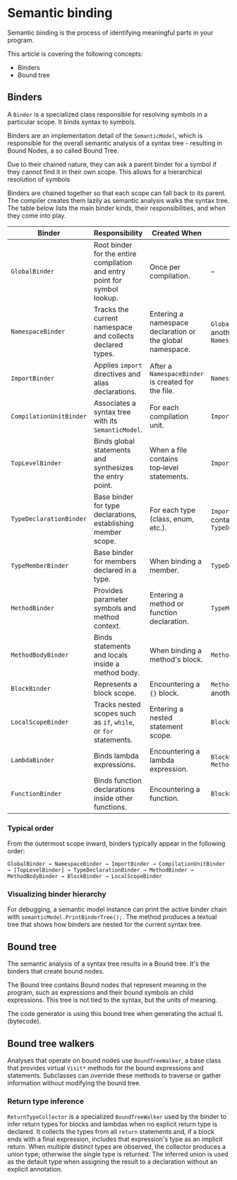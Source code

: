 # Semantic binding

Semantic binding is the process of identifying meaningful parts in your program.

This article is covering the following concepts:

* Binders
* Bound tree

## Binders

A `Binder` is a specialized class responsible for resolving symbols in a particular scope. It binds syntax to symbols.

Binders are an implementation detail of the `SemanticModel`, which is responsible for the overall semantic analysis of a syntax tree - resulting in Bound Nodes, a so called Bound Tree.

Due to their chained nature, they can ask a parent binder for a symbol if they cannot find it in their own scope. This allows for a hierarchical resolution of symbols

Binders are chained together so that each scope can fall back to its parent. The compiler creates them lazily as semantic analysis walks the syntax tree. The table below lists the main binder kinds, their responsibilities, and when they come into play.

| Binder | Responsibility | Created When | Parent |
| --- | --- | --- | --- |
| `GlobalBinder` | Root binder for the entire compilation and entry point for symbol lookup. | Once per compilation. | – |
| `NamespaceBinder` | Tracks the current namespace and collects declared types. | Entering a namespace declaration or the global namespace. | `GlobalBinder` or another `NamespaceBinder` |
| `ImportBinder` | Applies `import` directives and alias declarations. | After a `NamespaceBinder` is created for the file. | `NamespaceBinder` |
| `CompilationUnitBinder` | Associates a syntax tree with its `SemanticModel`. | For each compilation unit. | `ImportBinder` |
| `TopLevelBinder` | Binds global statements and synthesizes the entry point. | When a file contains top‑level statements. | `ImportBinder` |
| `TypeDeclarationBinder` | Base binder for type declarations, establishing member scope. | For each type (class, enum, etc.). | `ImportBinder` or containing `TypeDeclarationBinder` |
| `TypeMemberBinder` | Base binder for members declared in a type. | When binding a member. | `TypeDeclarationBinder` |
| `MethodBinder` | Provides parameter symbols and method context. | Entering a method or function declaration. | `TypeMemberBinder` |
| `MethodBodyBinder` | Binds statements and locals inside a method body. | When binding a method's block. | `MethodBinder` |
| `BlockBinder` | Represents a block scope. | Encountering a `{}` block. | `MethodBinder` or another `BlockBinder` |
| `LocalScopeBinder` | Tracks nested scopes such as `if`, `while`, or `for` statements. | Entering a nested statement scope. | `BlockBinder` |
| `LambdaBinder` | Binds lambda expressions. | Encountering a lambda expression. | `BlockBinder` or `MethodBinder` |
| `FunctionBinder` | Binds function declarations inside other functions. | Encountering a function. | `BlockBinder` |

### Typical order
From the outermost scope inward, binders typically appear in the following order:

`GlobalBinder → NamespaceBinder → ImportBinder → CompilationUnitBinder → [TopLevelBinder] → TypeDeclarationBinder → MethodBinder → MethodBodyBinder → BlockBinder → LocalScopeBinder`

### Visualizing binder hierarchy
For debugging, a semantic model instance can print the active binder chain with `semanticModel.PrintBinderTree();`.
The method produces a textual tree that shows how binders are nested for the current syntax tree.

## Bound tree

The semantic analysis of a syntax tree results in a Bound tree. It's the binders that create bound nodes.

The Bound tree contains Bound nodes that represent meaning in the program, such as expressions and their bound symbols an child expressions. This tree is not tied to the syntax, but the units of meaning.

The code generator is using this bound tree when generating the actual IL (bytecode).

## Bound tree walkers

Analyses that operate on bound nodes use `BoundTreeWalker`, a base class that provides
virtual `Visit*` methods for the bound expressions and statements.  Subclasses can
override these methods to traverse or gather information without modifying the bound
tree.

### Return type inference

`ReturnTypeCollector` is a specialized `BoundTreeWalker` used by the binder to infer
return types for blocks and lambdas when no explicit return type is declared.  It
collects the types from all `return` statements and, if a block ends with a final
expression, includes that expression's type as an implicit return.  When multiple
distinct types are observed, the collector produces a union type; otherwise the single
type is returned.  The inferred union is used as the default type when assigning the
result to a declaration without an explicit annotation.